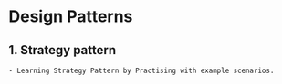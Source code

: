 # Design Patterns

## 1. Strategy pattern 
    - Learning Strategy Pattern by Practising with example scenarios.